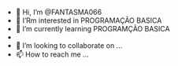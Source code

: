 - 👋 Hi, I’m @FANTASMA066
- 👀 I’Rm interested in  PROGRAMAÇÃO BASICA
- 🌱 I’m currently learning  PROGRAMÇÃO BASICA
-
- 💞️ I’m looking to collaborate on ...
- 📫 How to reach me ...

<!---
FANTASMA066/FANTASMA066 is a ✨ special ✨ repository because its `README.md` (this file) appears on your GitHub profile.
You can click the Preview link to take a look at your changes.
--->

